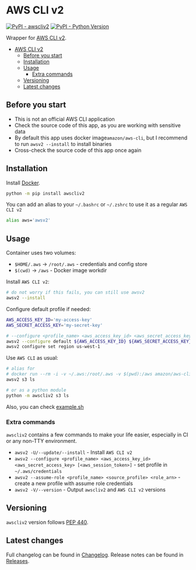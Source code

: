 # AWS CLI v2

[![PyPI - awscliv2](https://img.shields.io/pypi/v/awscliv2.svg?color=blue&label=awscliv2)](https://pypi.org/project/awscliv2)
[![PyPI - Python Version](https://img.shields.io/pypi/pyversions/awscliv2.svg?color=blue)](https://pypi.org/project/awscliv2)

Wrapper for [AWS CLI v2](https://awscli.amazonaws.com/v2/documentation/api/latest/index.html).

- [AWS CLI v2](#aws-cli-v2)
  - [Before you start](#before-you-start)
  - [Installation](#installation)
  - [Usage](#usage)
    - [Extra commands](#extra-commands)
  - [Versioning](#versioning)
  - [Latest changes](#latest-changes)

## Before you start

- This is not an official AWS CLI application
- Check the source code of this app, as you are working with sensitive data
- By default this app uses docker image`amazon/aws-cli`, but I recommend to run `awsv2 --install` to install binaries
- Cross-check the source code of this app once again

## Installation

Install [Docker](https://docs.docker.com/get-docker/).

```bash
python -m pip install awscliv2
```

You can add an alias to your `~/.bashrc` or `~/.zshrc` to use it as a regular `AWS CLI v2`

```bash
alias aws='awsv2'
```

## Usage

Container uses two volumes:

- `$HOME/.aws` -> `/root/.aws` - credentials and config store
- `$(cwd)` -> `/aws` - Docker image workdir

Install `AWS CLI v2`:

```bash
# do not worry if this fails, you can still use awsv2
awsv2 --install
```

Configure default profile if needed:

```bash
AWS_ACCESS_KEY_ID='my-access-key'
AWS_SECRET_ACCESS_KEY='my-secret-key'

# --configure <profile_name> <aws_access_key_id> <aws_secret_access_key> [<aws_session_token>]
awsv2 --configure default ${AWS_ACCESS_KEY_ID} ${AWS_SECRET_ACCESS_KEY}
awsv2 configure set region us-west-1
```

Use `AWS CLI` as usual:

```bash
# alias for
# docker run --rm -i -v ~/.aws:/root/.aws -v $(pwd):/aws amazon/aws-cli $@
awsv2 s3 ls

# or as a python module
python -m awscliv2 s3 ls
```

Also, you can check [example.sh](https://github.com/vemel/awscliv2/blob/master/example.sh)

### Extra commands

`awscliv2` contains a few commands to make your life easier, especially in CI or any non-TTY environment.

- `awsv2 -U/--update/--install` - Install `AWS CLI v2`
- `awsv2 --configure <profile_name> <aws_access_key_id> <aws_secret_access_key> [<aws_session_token>]` - set profile in `~/.aws/credentials`
- `awsv2 --assume-role <profile_name> <source_profile> <role_arn>` - create a new profile with assume role credentials
- `awsv2 -V/--version` - Output `awscliv2` and `AWS CLI v2` versions

## Versioning

`awscliv2` version follows [PEP 440](https://www.python.org/dev/peps/pep-0440/).

## Latest changes

Full changelog can be found in [Changelog](./CHANGELOG.md).
Release notes can be found in [Releases](https://github.com/vemel/awscliv2/releases).
